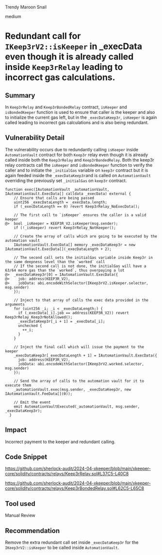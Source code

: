 Trendy Maroon Snail

medium

# Redundant call for `IKeep3rV2::isKeeper` in _execData even though it is already called inside `Keep3rRelay` leading to incorrect gas calculations.

## Summary
In `Keep3rRelay` and `Keep3rBondedRelay` contract, `isKeeper` and `isBondedKeeper` function is used to ensure that caller is the keeper and also to initialize the current gas left, but in the `_execDataKeep3r`, `isKeeper` is again called leading to incorrect gas calculations and is also being redundant.

## Vulnerability Detail
The vulnerability occurs due to redundantly calling `isKeeper` inside `AutomationVault` contract for both `Keep3r` relay even though it is already called inside both the `Keep3rRelay` and `Keep3rBondedRelay`.
Both the keep3r relay contracts call the `isKeeper` and `isBondedKeeper` function to verify the caller and to initiate the `_initialGas` variable on `keep3r` contract but it is again feeded inside the `_execDataKeep3r`and is called on `AutomationVault` overriding the previously set `_initialGas` on `keep3r` contract.

```sol
function exec(IAutomationVault _automationVault, IAutomationVault.ExecData[] calldata _execData) external {
    // Ensure that calls are being passed
    uint256 _execDataLength = _execData.length;
    if (_execDataLength == 0) revert Keep3rRelay_NoExecData();

    // The first call to `isKeeper` ensures the caller is a valid keeper
@>  bool _isKeeper = KEEP3R_V2.isKeeper(msg.sender);
    if (!_isKeeper) revert Keep3rRelay_NotKeeper();

    // Create the array of calls which are going to be executed by the automation vault
    IAutomationVault.ExecData[] memory _execDataKeep3r = new IAutomationVault.ExecData[](_execDataLength + 2);

    // The second call sets the initialGas variable inside Keep3r in the same deepness level than the `worked` call
    // If the second call is not done, the initialGas will have a 63/64 more gas than the `worked`, thus overpaying a lot
@>  _execDataKeep3r[0] = IAutomationVault.ExecData({
@>    job: address(KEEP3R_V2),
@>    jobData: abi.encodeWithSelector(IKeep3rV2.isKeeper.selector, msg.sender)
    });

    // Inject to that array of calls the exec data provided in the arguments
    for (uint256 _i; _i < _execDataLength;) {
      if (_execData[_i].job == address(KEEP3R_V2)) revert Keep3rRelay_Keep3rNotAllowed();
      _execDataKeep3r[_i + 1] = _execData[_i];
      unchecked {
        ++_i;
      }
    }

    // Inject the final call which will issue the payment to the keeper
    _execDataKeep3r[_execDataLength + 1] = IAutomationVault.ExecData({
      job: address(KEEP3R_V2),
      jobData: abi.encodeWithSelector(IKeep3rV2.worked.selector, msg.sender)
    });

    // Send the array of calls to the automation vault for it to execute them
    _automationVault.exec(msg.sender, _execDataKeep3r, new IAutomationVault.FeeData[](0));

    // Emit the event
    emit AutomationVaultExecuted(_automationVault, msg.sender, _execDataKeep3r);
  }
```

## Impact
Incorrect payment to the keeper and redundant calling.

## Code Snippet
https://github.com/sherlock-audit/2024-04-xkeeper/blob/main/xkeeper-core/solidity/contracts/relays/Keep3rRelay.sol#L37C5-L40C8

https://github.com/sherlock-audit/2024-04-xkeeper/blob/main/xkeeper-core/solidity/contracts/relays/Keep3rBondedRelay.sol#L62C5-L65C8

## Tool used
Manual Review

## Recommendation
Remove the extra redundant call set inside `_execDataKeep3r` for the `IKeep3rV2::isKeeper` to be called inside `AutomationVault`.